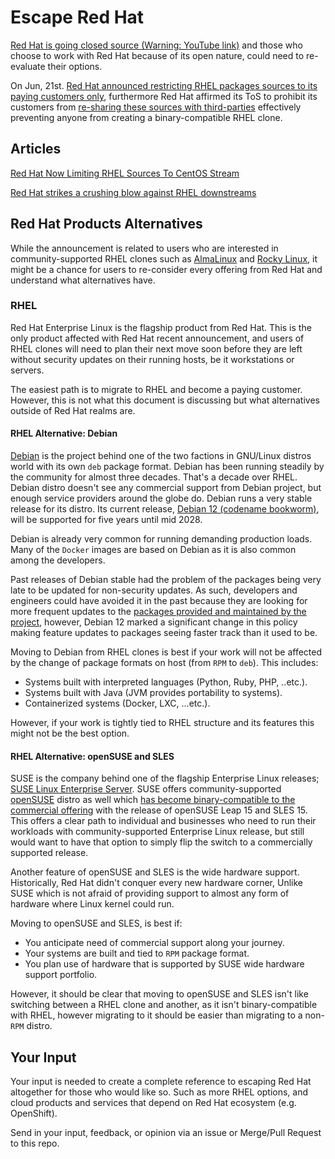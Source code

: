 # Escape Red Hat

[Red Hat is going closed source (Warning: YouTube link)](https://www.youtube.com/watch?v=Of18sAJgHxE) and those who choose to work with Red Hat because of its open nature, could need to re-evaluate their options.

On Jun, 21st. [Red Hat announced restricting RHEL packages sources to its paying customers only](https://www.redhat.com/en/blog/furthering-evolution-centos-stream), furthermore Red Hat affirmed its ToS to prohibit its customers from [re-sharing these sources with third-parties](https://twitter.com/GloriousEggroll/status/1672030372979412992) effectively preventing anyone from creating a binary-compatible RHEL clone.


## Articles
[Red Hat Now Limiting RHEL Sources To CentOS Stream](https://www.phoronix.com/news/Red-Hat-CentOS-Stream-Sources)

[Red Hat strikes a crushing blow against RHEL downstreams](https://www.theregister.com/2023/06/23/red_hat_centos_move/)

## Red Hat Products Alternatives
While the announcement is related to users who are interested in community-supported RHEL clones such as [AlmaLinux](https://almalinux.org/) and [Rocky Linux](https://rockylinux.org/), it might be a chance for users to re-consider every offering from Red Hat and understand what alternatives have.

### RHEL
Red Hat Enterprise Linux is the flagship product from Red Hat. This is the only product affected with Red Hat recent announcement, and users of RHEL clones will need to plan their next move soon before they are left without security updates on their running hosts, be it workstations or servers.

The easiest path is to migrate to RHEL and become a paying customer. However, this is not what this document is discussing but what alternatives outside of Red Hat realms are.

#### RHEL Alternative: Debian
[Debian](https://www.debian.org/) is the project behind one of the two factions in GNU/Linux distros world with its own `deb` package format. Debian has been running steadily by the community for almost three decades. That's a decade over RHEL. Debian distro doesn't see any commercial support from Debian project, but enough service providers around the globe do. Debian runs a very stable release for its distro. Its current release, [Debian 12 (codename bookworm)](https://www.debian.org/News/2023/20230610), will be supported for five years until mid 2028.

Debian is already very common for running demanding production loads. Many of the `Docker` images are based on Debian as it is also common among the developers.

Past releases of Debian stable had the problem of the packages being very late to be updated for non-security updates. As such, developers and engineers could have avoided it in the past because they are looking for more frequent updates to the [packages provided and maintained by the project](https://packages.debian.org/stable/), however, Debian 12 marked a significant change in this policy making feature updates to packages seeing faster track than it used to be.

Moving to Debian from RHEL clones is best if your work will not be affected by the change of package formats on host (from `RPM` to `deb`). This includes:
- Systems built with interpreted languages (Python, Ruby, PHP, ..etc.).
- Systems built with Java (JVM provides portability to systems).
- Containerized systems (Docker, LXC, ...etc.).

However, if your work is tightly tied to RHEL structure and its features this might not be the best option.

#### RHEL Alternative: openSUSE and SLES
SUSE is the company behind one of the flagship Enterprise Linux releases; [SUSE Linux Enterprise Server](https://www.suse.com/products/server/). SUSE offers community-supported [openSUSE](https://www.opensuse.org/) distro as well which [has become binary-compatible to the commercial offering](https://en.opensuse.org/Portal:Leap/FAQ/ClosingTheLeapGap) with the release of openSUSE Leap 15 and SLES 15. This offers a clear path to individual and businesses who need to run their workloads with community-supported Enterprise Linux release, but still would want to have that option to simply flip the switch to a commercially supported release.

Another feature of openSUSE and SLES is the wide hardware support. Historically, Red Hat didn't conquer every new hardware corner, Unlike SUSE which is not afraid of providing support to almost any form of hardware where Linux kernel could run.

Moving to openSUSE and SLES, is best if:
- You anticipate need of commercial support along your journey.
- Your systems are built and tied to `RPM` package format.
- You plan use of hardware that is supported by SUSE wide hardware support portfolio.

However, it should be clear that moving to openSUSE and SLES isn't like switching between a RHEL clone and another, as it isn't binary-compatible with RHEL, however migrating to it should be easier than migrating to a non-`RPM` distro.


## Your Input
Your input is needed to create a complete reference to escaping Red Hat altogether for those who would like so. Such as more RHEL options, and cloud products and services that depend on Red Hat ecosystem (e.g. OpenShift).

Send in your input, feedback, or opinion via an issue or Merge/Pull Request to this repo.

